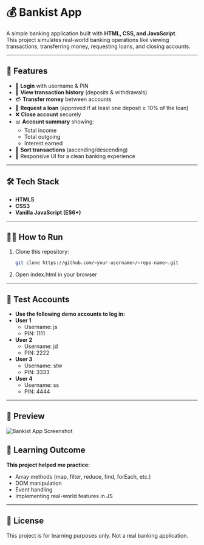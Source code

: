 # 💰 Bankist App

A simple banking application built with **HTML, CSS, and JavaScript**.  
This project simulates real-world banking operations like viewing transactions, transferring money, requesting loans, and closing accounts.  

---

## 🚀 Features
- 🔑 **Login** with username & PIN  
- 📜 **View transaction history** (deposits & withdrawals)  
- 💳 **Transfer money** between accounts  
- 🏦 **Request a loan** (approved if at least one deposit ≥ 10% of the loan)  
- ❌ **Close account** securely  
- 📊 **Account summary** showing:
  - Total income
  - Total outgoing
  - Interest earned  
- 🔄 **Sort transactions** (ascending/descending)  
- 🎨 Responsive UI for a clean banking experience  

---

## 🛠️ Tech Stack
- **HTML5**  
- **CSS3**  
- **Vanilla JavaScript (ES6+)**  

---

## 🧑‍💻 How to Run
1. Clone this repository:
   ```bash
   git clone https://github.com/<your-username>/<repo-name>.git
2. Open index.html in your browser

---

## 🔑 Test Accounts
- **Use the following demo accounts to log in:**
- **User 1**
  - Username: js
  - PIN: 1111
- **User 2**
  - Username: jd
  - PIN: 2222
- **User 3**
  - Username: stw
  - PIN: 3333
- **User 4**
  - Username: ss
  - PIN: 4444

---

## 📸 Preview

![Bankist App Screenshot](./assets/Screenshot.png)


## 📌 Learning Outcome

**This project helped me practice:**
- Array methods (map, filter, reduce, find, forEach, etc.)
- DOM manipulation
- Event handling
- Implementing real-world features in JS

---

## 📜 License

This project is for learning purposes only. Not a real banking application.
